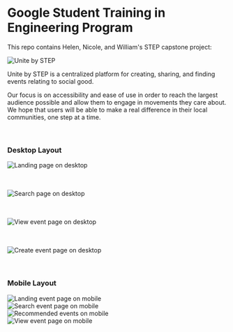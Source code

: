 # Google Student Training in Engineering Program

This repo contains Helen, Nicole, and William's STEP capstone project:

![Unite by STEP](https://github.com/googleinterns/step128-2020/blob/master/src/main/webapp/images/uniteLogo.png)

Unite by STEP is a centralized platform for creating, sharing, and finding events relating to social good.  

Our focus is on accessibility and ease of use in order to reach the largest audience possible and allow them to engage in movements they care about. We hope that users will be able to make a real difference in their local communities, one step at a time.
<br />
<br />
<br />

### Desktop Layout

![Landing page on desktop](/readme/home.gif)
<br />
<br />
<br />

![Search page on desktop](/readme/search.gif)
<br />
<br />
<br />

![View event page on desktop](/readme/view.gif)
<br />
<br />
<br />

![Create event page on desktop](/readme/create.gif)
<br />
<br />
<br />

### Mobile Layout

![Landing event page on mobile](/readme/home-mobile.png)
<br />
![Search event page on mobile](/readme/search-mobile.png)
<br />
![Recommended events on mobile](/readme/recommend-mobile.png)
<br />
![View event page on mobile](/readme/view-mobile.png)  
